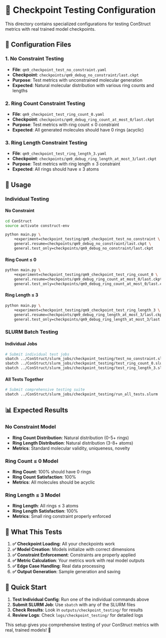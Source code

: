 # 🧪 Checkpoint Testing Configuration

This directory contains specialized configurations for testing ConStruct metrics with real trained model checkpoints.

## 📁 Configuration Files

### **1. No Constraint Testing**
- **File**: `qm9_checkpoint_test_no_constraint.yaml`
- **Checkpoint**: `checkpoints/qm9_debug_no_constraint/last.ckpt`
- **Purpose**: Test metrics with unconstrained molecular generation
- **Expected**: Natural molecular distribution with various ring counts and lengths

### **2. Ring Count Constraint Testing**
- **File**: `qm9_checkpoint_test_ring_count_0.yaml`
- **Checkpoint**: `checkpoints/qm9_debug_ring_count_at_most_0/last.ckpt`
- **Purpose**: Test metrics with ring count ≤ 0 constraint
- **Expected**: All generated molecules should have 0 rings (acyclic)

### **3. Ring Length Constraint Testing**
- **File**: `qm9_checkpoint_test_ring_length_3.yaml`
- **Checkpoint**: `checkpoints/qm9_debug_ring_length_at_most_3/last.ckpt`
- **Purpose**: Test metrics with ring length ≤ 3 constraint
- **Expected**: All rings should have ≤ 3 atoms

## 🚀 Usage

### **Individual Testing**

#### **No Constraint**
```bash
cd ConStruct
source activate construct-env

python main.py \
    +experiment=checkpoint_testing/qm9_checkpoint_test_no_constraint \
    general.resume=checkpoints/qm9_debug_no_constraint/last.ckpt \
    general.test_only=checkpoints/qm9_debug_no_constraint/last.ckpt
```

#### **Ring Count ≤ 0**
```bash
python main.py \
    +experiment=checkpoint_testing/qm9_checkpoint_test_ring_count_0 \
    general.resume=checkpoints/qm9_debug_ring_count_at_most_0/last.ckpt \
    general.test_only=checkpoints/qm9_debug_ring_count_at_most_0/last.ckpt
```

#### **Ring Length ≤ 3**
```bash
python main.py \
    +experiment=checkpoint_testing/qm9_checkpoint_test_ring_length_3 \
    general.resume=checkpoints/qm9_debug_ring_length_at_most_3/last.ckpt \
    general.test_only=checkpoints/qm9_debug_ring_length_at_most_3/last.ckpt
```

### **SLURM Batch Testing**

#### **Individual Jobs**
```bash
# Submit individual test jobs
sbatch ../ConStruct/slurm_jobs/checkpoint_testing/test_no_constraint.slurm
sbatch ../ConStruct/slurm_jobs/checkpoint_testing/test_ring_count_0.slurm
sbatch ../ConStruct/slurm_jobs/checkpoint_testing/test_ring_length_3.slurm
```

#### **All Tests Together**
```bash
# Submit comprehensive testing suite
sbatch ../ConStruct/slurm_jobs/checkpoint_testing/run_all_tests.slurm
```

## 📊 Expected Results

### **No Constraint Model**
- **Ring Count Distribution**: Natural distribution (0-5+ rings)
- **Ring Length Distribution**: Natural distribution (3-8+ atoms)
- **Metrics**: Standard molecular validity, uniqueness, novelty

### **Ring Count ≤ 0 Model**
- **Ring Count**: 100% should have 0 rings
- **Ring Count Satisfaction**: 100%
- **Metrics**: All molecules should be acyclic

### **Ring Length ≤ 3 Model**
- **Ring Length**: All rings ≤ 3 atoms
- **Ring Length Satisfaction**: 100%
- **Metrics**: Small ring constraint properly enforced

## 🎯 What This Tests

1. **✅ Checkpoint Loading**: All your checkpoints work
2. **✅ Model Creation**: Models initialize with correct dimensions
3. **✅ Constraint Enforcement**: Constraints are properly applied
4. **✅ Metric Calculation**: Your metrics work with real model outputs
5. **✅ Edge Case Handling**: Real data processing
6. **✅ Output Generation**: Sample generation and saving

## 🚀 Quick Start

1. **Test Individual Config**: Run one of the individual commands above
2. **Submit SLURM Job**: Use `sbatch` with any of the SLURM files
3. **Check Results**: Look in `outputs/checkpoint_testing/` for results
4. **Review Logs**: Check `logs/checkpoint_testing/` for detailed logs

This setup gives you comprehensive testing of your ConStruct metrics with real, trained models! 🎉
